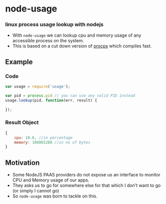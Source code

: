 # node-usage 

### linux process usage lookup with nodejs

* With `node-usage` we can lookup cpu and memory usage of any accessible process on the system.
* This is based on a cut down version of [procps](http://procps.sourceforge.net/) which compiles fast.

## Example

### Code
~~~js
var usage = require('usage');

var pid = process.pid // you can use any valid PID instead
usage.lookup(pid, function(err, result) {
	
});
~~~

### Result Object
~~~js
{ 
	cpu: 10.6, //in percentage
	memory: 100065280 //in no of bytes
}
~~~

## Motivation

* Some NodeJS PAAS providers do not expose us an interface to monitor CPU and Memory usage of our apps.
* They asks us to go for somewhere else for that which I don't want to go (or simply I cannot go)
* So `node-usage` was born to tackle on this.
